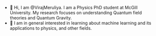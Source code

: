- 👋 Hi, I am @VirajMeruliya. I am a Physics PhD student at McGill University. My research focuses on understanding Quantum field theories and Quantum Gravity.
- 👀 I am in general interested in learning about machine learning and its applications to physics, and other fields.


